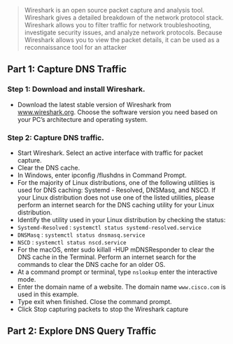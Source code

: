 > Wireshark is an open source packet capture and analysis tool. Wireshark gives a detailed breakdown of the 
network protocol stack. Wireshark allows you to filter traffic for network troubleshooting, investigate security 
issues, and analyze network protocols. Because Wireshark allows you to view the packet details, it can be 
used as a reconnaissance tool for an attacker

## Part 1: Capture DNS Traffic

### Step 1: Download and install Wireshark.

* Download the latest stable version of Wireshark from www.wireshark.org. Choose the software version you need based on your PC’s architecture and operating system.

### Step 2: Capture DNS traffic.

* Start Wireshark. Select an active interface with traffic for packet capture.
* Clear the DNS cache.
* In Windows, enter ipconfig /flushdns in Command Prompt.
* For the majority of Linux distributions, one of the following utilities is used for DNS caching: Systemd - Resolved, DNSMasq, and NSCD. If your Linux distribution does not use one of the listed utilities, please perform an internet search for the DNS caching utility for your Linux distribution.
* Identify the utility used in your Linux distribution by checking the status:
* `Systemd-Resolved` : `systemctl status systemd-resolved.service`
* `DNSMasq` : `systemctl status dnsmasq.service`
* `NSCD` : `systemctl status nscd.service`
* For the macOS, enter sudo killall -HUP mDNSResponder to clear the DNS cache in the Terminal. Perform an internet search for the commands to clear the DNS cache for an older OS.
* At a command prompt or terminal, type `nslookup` enter the interactive mode.
* Enter the domain name of a website. The domain name `www.cisco.com` is used in this example.
* Type exit when finished. Close the command prompt.
* Click Stop capturing packets to stop the Wireshark capture

## Part 2: Explore DNS Query Traffic
